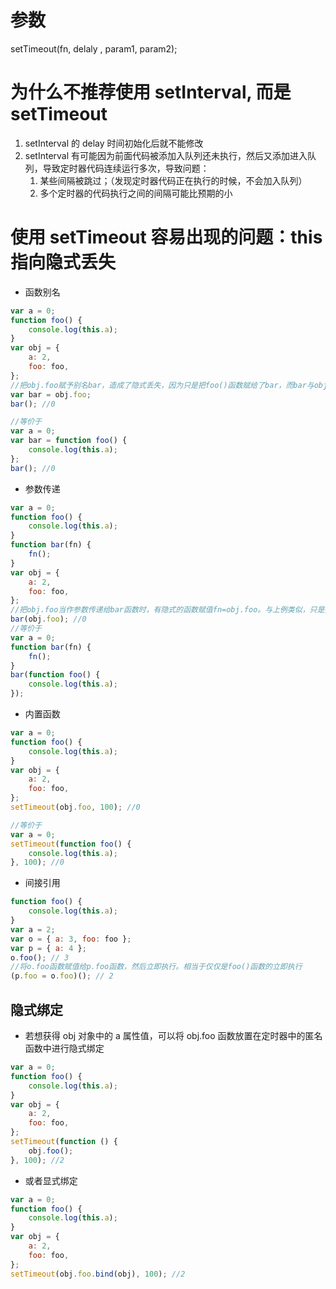 # 参数

setTimeout(fn, delaly , param1, param2);

# 为什么不推荐使用 setInterval, 而是 setTimeout

1. setInterval 的 delay 时间初始化后就不能修改
2. setInterval 有可能因为前面代码被添加入队列还未执行，然后又添加进入队列，导致定时器代码连续运行多次，导致问题：
   1. 某些间隔被跳过；（发现定时器代码正在执行的时候，不会加入队列）
   2. 多个定时器的代码执行之间的间隔可能比预期的小

# 使用 setTimeout 容易出现的问题：this 指向隐式丢失

- 函数别名

```js
var a = 0;
function foo() {
	console.log(this.a);
}
var obj = {
	a: 2,
	foo: foo,
};
//把obj.foo赋予别名bar，造成了隐式丢失，因为只是把foo()函数赋给了bar，而bar与obj对象则毫无关系
var bar = obj.foo;
bar(); //0

//等价于
var a = 0;
var bar = function foo() {
	console.log(this.a);
};
bar(); //0
```

- 参数传递

```js
var a = 0;
function foo() {
	console.log(this.a);
}
function bar(fn) {
	fn();
}
var obj = {
	a: 2,
	foo: foo,
};
//把obj.foo当作参数传递给bar函数时，有隐式的函数赋值fn=obj.foo。与上例类似，只是把foo函数赋给了fn，而fn与obj对象则毫无关系
bar(obj.foo); //0
//等价于
var a = 0;
function bar(fn) {
	fn();
}
bar(function foo() {
	console.log(this.a);
});
```

- 内置函数

```js
var a = 0;
function foo() {
	console.log(this.a);
}
var obj = {
	a: 2,
	foo: foo,
};
setTimeout(obj.foo, 100); //0

//等价于
var a = 0;
setTimeout(function foo() {
	console.log(this.a);
}, 100); //0
```

- 间接引用

```js
function foo() {
	console.log(this.a);
}
var a = 2;
var o = { a: 3, foo: foo };
var p = { a: 4 };
o.foo(); // 3
//将o.foo函数赋值给p.foo函数，然后立即执行。相当于仅仅是foo()函数的立即执行
(p.foo = o.foo)(); // 2
```

## 隐式绑定

- 若想获得 obj 对象中的 a 属性值，可以将 obj.foo 函数放置在定时器中的匿名函数中进行隐式绑定

```js
var a = 0;
function foo() {
	console.log(this.a);
}
var obj = {
	a: 2,
	foo: foo,
};
setTimeout(function () {
	obj.foo();
}, 100); //2
```

- 或者显式绑定

```js
var a = 0;
function foo() {
	console.log(this.a);
}
var obj = {
	a: 2,
	foo: foo,
};
setTimeout(obj.foo.bind(obj), 100); //2
```
